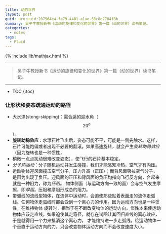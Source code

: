 ```yaml
---
title: 动的世界
layout: post
guid: urn:uuid:207564e4-fa79-4481-a1ae-58c8c2784f8b
summary: 吴子牛教授新书《运动的旋律和变化的世界》第一篇（动的世界）读书笔记。
categories:
  - notes
tags:
  - Fluid
---
```


{% include lib/mathjax.html %}

------

> 吴子牛教授新书《运动的旋律和变化的世界》第一篇（动的世界）读书笔记。

------

* TOC
{:toc}

### 让形状和姿态疏通运动的路径

- 大水漂(stong-skipping)：需合适的迎水角（$$20^o$$）。
- **旋转助稳效应**：水漂石片飞出后，姿态可能不平，可能是一侧先触水。这样，石片可能跑偏或者出现不必要的翻滚。如果高速旋转，就会产生*旋转助稳效应*（因为旋转也是一种惯性，
- 稍微一点点扰动很难改变姿态），使飞行的石片基本稳定。
- *分子热运动*：分子随机运动并发生碰撞，我们才能感知冷热，空气才有内压。
- 运动物体迎风面撞击空气分子，压力升高（正压）；而背风面吸拉空气分子，是因为出现了负压。迎风面的正压和背风面的负压均指向飞行反方向，合起来就是一种阻力，称为*压阻*。
  物体侧面（与运动方向一致的面）会与空气发生摩擦，即*摩阻*。压阻和摩阻形成总的阻力。
- 带弧线的流线型物体，在流体中运动时，会迫使那些贴着表面走的流体走弧线。任何物体走弧线时都会受到一个离心力的作用。因为运动方向也是一种惯性，在维持物体
  旋转时，相当于在不断改变物体的运动方向。惯性本来使运动物体应该走直线，如果迫使其走弯径，就存在试图让其回归直线的离心效应，于是就得用一个力来抵消这个离心力，
  才能维持进一步走弧线。给运动物体一个垂直于运动方向的力，只会改变物体运动方向而不会改变速度大小。
